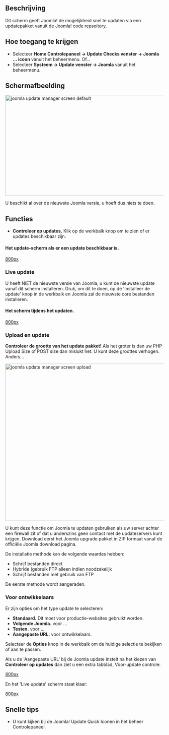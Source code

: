 <!-- Filename: Help4.x:Joomla_Update / Display title: Joomla update -->

## Beschrijving

Dit scherm geeft Joomla! de mogelijkheid snel te updaten via een
updatepakket vanuit de Joomla! code repsoitory.

## Hoe toegang te krijgen

- Selecteer **Home Controlepaneel → Update Checks
  venster → Joomla ... icoon** vanuit het beheermenu. Of...
- Selecteer **Systeem → Update venster → Joomla** vanuit het
  beheermenu.

## Schermafbeelding

<img
src="https://docs.joomla.org/images/thumb/0/0e/Help-4x-joomla-update-manager-screen-default-nl.png/800px-Help-4x-joomla-update-manager-screen-default-nl.png"
decoding="async"
srcset="https://docs.joomla.org/images/0/0e/Help-4x-joomla-update-manager-screen-default-nl.png 1.5x"
data-file-width="1159" data-file-height="463" width="800" height="320"
alt="joomla update manager screen default" />

U beschikt al over de nieuwste Joomla versie, u hoeft dus niets te doen.

## Functies

- **Controleer op updates.** Klik op de werkbalk knop om te zien of er
  updates beschikbaar zijn.

#### Het update-scherm als er een update beschikbaar is.

<a
href="https://docs.joomla.org/index.php?title=Special:Upload&amp;wpDestFile=Help-4x-joomla-update-manager-with-updates-screen-nl.png"
class="new"
title="File:Help-4x-joomla-update-manager-with-updates-screen-nl.png">800px</a>

### Live update

U heeft NIET de nieuwste versie van Joomla, u kunt de nieuwste update
vanaf dit scherm installeren. Druk, om dit te doen, op de 'Installeer de
update' knop in de werkbalk en Joomla zal de nieuwste core bestanden
installeren.

#### Het scherm tijdens het updaten.

<a
href="https://docs.joomla.org/index.php?title=Special:Upload&amp;wpDestFile=Help-4x-joomla-update-manager-updating-screen-nl.png"
class="new"
title="File:Help-4x-joomla-update-manager-updating-screen-nl.png">800px</a>

### Upload en update

**Controleer de grootte van het update pakket!** Als het groter is dan
uw PHP Upload Size of POST size dan mislukt het. U kunt deze groottes
verhogen. Anders...

<img
src="https://docs.joomla.org/images/thumb/8/82/Help-4x-joomla-update-manager-screen-upload-nl.png/800px-Help-4x-joomla-update-manager-screen-upload-nl.png"
decoding="async"
srcset="https://docs.joomla.org/images/8/82/Help-4x-joomla-update-manager-screen-upload-nl.png 1.5x"
data-file-width="1150" data-file-height="717" width="800" height="499"
alt="joomla update manager screen upload" />

U kunt deze functie om Joomla te updaten gebruiken als uw server achter
een firewall zit of dat u anderszins geen contact met de updateservers
kunt krijgen. Download eerst het Joomla upgrade pakket in ZIP formaat
vanaf de officiële Joomla download pagina.

De installatie methode kan de volgende waardes hebben:

- Schrijf bestanden direct
- Hybride (gebruik FTP alleen indien noodzakelijk
- Schrijf bestanden met gebruik van FTP

De eerste methode wordt aangeraden.

### Voor ontwikkelaars

Er zijn opties om het type update te selecteren:

- **Standaard.** Dit moet voor productie-websites gebruikt worden.
- **Volgende Joomla.** voor ...
- **Testen.** voor ...
- **Aangepaste URL.** voor ontwikkelaars.

Selecteer de **Opties** knop in de werkbalk om de huidige selectie te
bekijken of aan te passen.

Als u de 'Aangepaste URL' bij de Joomla update instelt na het kiezen van
**Controleer op updates** dan ziet u een extra tabblad, Voor-update
controle:

<a
href="https://docs.joomla.org/index.php?title=Special:Upload&amp;wpDestFile=Help-4x-joomla-update-manager-screen-nl.png"
class="new"
title="File:Help-4x-joomla-update-manager-screen-nl.png">800px</a>

En het 'Live update' scherm staat klaar:

<a
href="https://docs.joomla.org/index.php?title=Special:Upload&amp;wpDestFile=Help-4x-joomla-update-manager-screen-customnl.png"
class="new"
title="File:Help-4x-joomla-update-manager-screen-customnl.png">800px</a>

## Snelle tips

- U kunt kijken bij de Joomla! Update Quick
  Iconen
  in het beheer Controlepaneel.
